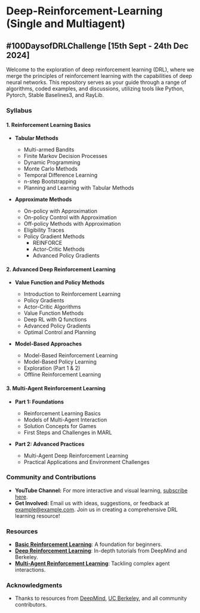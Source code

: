# Deep-Reinforcement-Learning (Single and Multiagent)
## #100DaysofDRLChallenge [15th Sept - 24th Dec 2024]

Welcome to the exploration of deep reinforcement learning (DRL), where we merge the principles of reinforcement learning with the capabilities of deep neural networks. This repository serves as your guide through a range of algorithms, coded examples, and discussions, utilizing tools like Python, Pytorch, Stable Baselines3, and RayLib.


### Syllabus
#### 1. **Reinforcement Learning Basics**
  - **Tabular Methods**
    - Multi-armed Bandits
    - Finite Markov Decision Processes
    - Dynamic Programming
    - Monte Carlo Methods
    - Temporal Difference Learning
    - n-step Bootstrapping
    - Planning and Learning with Tabular Methods

  - **Approximate Methods**
    - On-policy with Approximation
    - On-policy Control with Approximation
    - Off-policy Methods with Approximation
    - Eligibility Traces
    - Policy Gradient Methods
      - REINFORCE
      - Actor-Critic Methods
      - Advanced Policy Gradients

#### 2. **Advanced Deep Reinforcement Learning**
  - **Value Function and Policy Methods**
    - Introduction to Reinforcement Learning
    - Policy Gradients
    - Actor-Critic Algorithms
    - Value Function Methods
    - Deep RL with Q functions
    - Advanced Policy Gradients
    - Optimal Control and Planning

  - **Model-Based Approaches**
    - Model-Based Reinforcement Learning
    - Model-Based Policy Learning
    - Exploration (Part 1 & 2)
    - Offline Reinforcement Learning

#### 3. **Multi-Agent Reinforcement Learning**
  - **Part 1: Foundations**
    - Reinforcement Learning Basics
    - Models of Multi-Agent Interaction
    - Solution Concepts for Games
    - First Steps and Challenges in MARL

  - **Part 2: Advanced Practices**
    - Multi-Agent Deep Reinforcement Learning
    - Practical Applications and Environment Challenges

### Community and Contributions
- **YouTube Channel:** For more interactive and visual learning, [subscribe here](https://www.youtube.com).
- **Get Involved:** Email us with ideas, suggestions, or feedback at [example@example.com](mailto:example@example.com). Join us in creating a comprehensive DRL learning resource!

### Resources 
- [**Basic Reinforcement Learning**](https://www.youtube.com/watch?v=2GwBez0D20A&list=PLwRJQ4m4UJjNymuBM9RdmB3Z9N5-0IlY0): A foundation for beginners.
- [**Deep Reinforcement Learning**](https://www.youtube.com/watch?v=FgzM3zpZ55o&list=PLoROMvodv4rOSOPzutgyCTapiGlY2Nd8u): In-depth tutorials from DeepMind and Berkeley.
- [**Multi-Agent Reinforcement Learning**](https://www.marl-book.com/download/marl-book.pdf): Tackling complex agent interactions.


### Acknowledgments
- Thanks to resources from [DeepMind](https://deepmind.com), [UC Berkeley](https://berkeley.edu), and all community contributors.

